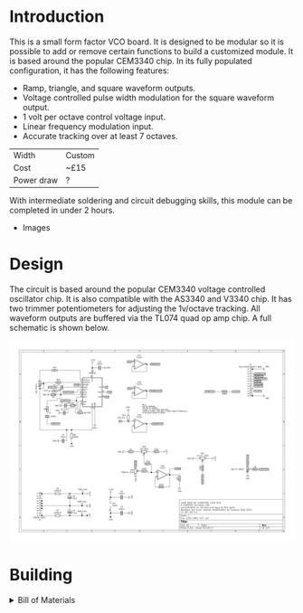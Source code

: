 # Introduction

This is a small form factor VCO board. It is designed to be modular so it is possible to add or remove certain functions to build a customized module.
It is based around the popular CEM3340 chip. In its fully populated configuration, it has the following features:
- Ramp, triangle, and square waveform outputs.
- Voltage controlled pulse width modulation for the square waveform output.
- 1 volt per octave control voltage input.
- Linear frequency modulation input.
- Accurate tracking over at least 7 octaves.

 |      |                          |
| ----------- | ------------------------------------ |
| Width     | Custom  |
| Cost       | ~£15 |
| Power draw    | ? |

With intermediate soldering and circuit debugging skills, this module can be completed in under 2 hours.

- Images


# Design

The circuit is based around the popular CEM3340 voltage controlled oscillator chip. It is also compatible with the AS3340 and V3340 chip. It has two trimmer potentiometers for adjusting the 1v/octave tracking. All waveform outputs are buffered via the TL074 quad op amp chip. A full schematic is shown below.

![images/3340breakout-sch-01.jpg](images/3340breakout-sch-01.jpg)

# Building
<details>

<summary>Bill of Materials</summary>


    
20/06/2022 20:58:12

Generated from schematic by Eeschema (6.0.0)

**Component Count:** 45

| Refs | Qty | Component | Description | Tayda SKU |
| ----- | --- | ---- | ----------- | ---- |
| C1, C2, C3, C5, C12 | 5 | 100nf | Ceramic capacitor | A-553 |
| C4 | 1 | 1nf | Ceramic capacitor | A-965 |
| C6 | 1 | 1nf | High quality box capacitor | A-1531 |
| C7 | 1 | 10nf | Ceramic capacitor | A-962 |
| C8, C9 | 2 | 10uf | Polarised electrolytic capacitor | A-4554 |
| H1, H2, H3, H4, H5, H6, H7 | 7 | 6.35mm jack | Audio jack | A-1121 |
| J1 | 1 | POWER INPUT | 2x5 pin box header | A-2939 |
| R1, R22 | 2 | 1M | Resistor | A-2277 |
| R2, R9 | 2 | 470R | Resistor | A-2247 |
| R3 | 1 | 24K | Resistor | A-2771 |
| R4 | 1 | 1M5 | Resistor | A-2783 |
| R5 | 1 | 5K6 | Resistor | A-2351 |
| R6, R7 | 2 | FERRITE |  |  |
| R8 | 1 | 680R | Resistor | A-2281 |
| R10 | 1 | 1.8k | Resistor | A-2340 |
| R11 | 1 | 10k/47k | Resistor (See docs) | A-2279 |
| R12 | 1 | 1K | Resistor | A-2200 |
| R13, R14, R15 | 3 | 470k | Resistor | A-2180 |
| R16, R18, R19 | 3 | 100K | Resistor | A-2248 |
| R17 | 1 | 4k7 | Resistor | A-2310 |
| RV1 | 1 | 10k TRACK | Bourns 3296W trimmer(1v/oct tracking) | A-586 |
| RV2, RV3, RV4 | 3 | 100k | Potentiometer(Frequency) |  |
| RV6 | 1 | 20k  | Bourns 3296W trimmer (HF tracking) | A-592 |
| U1 | 1 | TL074 | Quad operational amplifier | A-1138 |
| U3 | 1 | AS3340 | (CEM/AS/V)3340 chip |  |

<details>

- PCB availability, Gerbers
- General overview/component type
- Panel wiring
- PCB mistakes/modifications
- PCB renderings

# Testing
- continuity test
- chipless power up
- Calibration

# Playing
- patch notes/audio demos
- patch ideas
- alternative uses

# License
- CC-BY-SA-4.0
- OSHWA cert